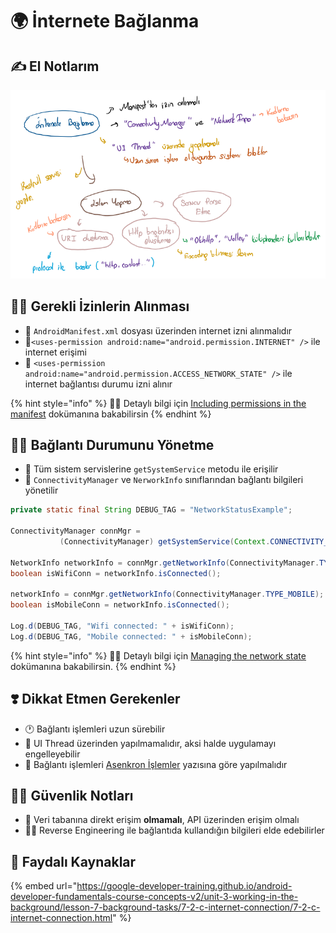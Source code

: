 # 🌍 İnternete Bağlanma

## ✍ El Notlarım

![](../.gitbook/assets/connect_internet_hand.png)

## 👮‍♂️ Gerekli İzinlerin Alınması

* 📃 `AndroidManifest.xml` dosyası üzerinden internet izni alınmalıdır
* 🐣`<uses-permission android:name="android.permission.INTERNET" />` ile internet erişimi 
* 🔸 `<uses-permission 
  android:name="android.permission.ACCESS_NETWORK_STATE" />` ile internet bağlantısı durumu izni alınır

{% hint style="info" %}
‍🧙‍♂ Detaylı bilgi için  [Including permissions in the manifest](https://google-developer-training.github.io/android-developer-fundamentals-course-concepts-v2/unit-3-working-in-the-background/lesson-7-background-tasks/7-2-c-internet-connection/7-2-c-internet-connection.html#permissions) dokümanına bakabilirsin
{% endhint %}

## 👨‍💼 Bağlantı Durumunu Yönetme

* 🧰 Tüm sistem servislerine `getSystemService` metodu ile erişilir
* 📶 `ConnectivityManager` ve `NerworkInfo` sınıflarından bağlantı bilgileri yönetilir

```java
private static final String DEBUG_TAG = "NetworkStatusExample";

ConnectivityManager connMgr = 
           (ConnectivityManager) getSystemService(Context.CONNECTIVITY_SERVICE);
           
NetworkInfo networkInfo = connMgr.getNetworkInfo(ConnectivityManager.TYPE_WIFI);
boolean isWifiConn = networkInfo.isConnected();

networkInfo = connMgr.getNetworkInfo(ConnectivityManager.TYPE_MOBILE);
boolean isMobileConn = networkInfo.isConnected();

Log.d(DEBUG_TAG, "Wifi connected: " + isWifiConn);
Log.d(DEBUG_TAG, "Mobile connected: " + isMobileConn);
```

{% hint style="info" %}
‍🧙‍♂ Detaylı bilgi için  [Managing the network state](https://google-developer-training.github.io/android-developer-fundamentals-course-concepts-v2/unit-3-working-in-the-background/lesson-7-background-tasks/7-2-c-internet-connection/7-2-c-internet-connection.html#manage_state) dokümanına bakabilirsin.
{% endhint %}

## ❣️ Dikkat Etmen Gerekenler

* 🕐 Bağlantı işlemleri uzun sürebilir
* 🚫 UI Thread üzerinden yapılmamalıdır, aksi halde uygulamayı engelleyebilir
* 💫 Bağlantı işlemleri [Asenkron İşlemler](../arkaplan/asynctask-ve-asynctaskloader.md) yazısına göre yapılmalıdır

## 👮‍♂️ Güvenlik Notları

* 🐣 Veri tabanına direkt erişim **olmamalı**, API üzerinden erişim olmalı
* 👨‍💻 Reverse Engineering ile bağlantıda kullandığın bilgileri elde edebilirler

## 🔗 Faydalı Kaynaklar

{% embed url="https://google-developer-training.github.io/android-developer-fundamentals-course-concepts-v2/unit-3-working-in-the-background/lesson-7-background-tasks/7-2-c-internet-connection/7-2-c-internet-connection.html" %}


